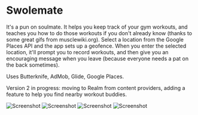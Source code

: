 # Swolemate
It's a pun on soulmate. It helps you keep track of your gym workouts, and teaches you how to do those workouts if you don't already know (thanks to some great gifs from
musclewiki.org). Select a location from the Google Places API and the app sets up a geofence. When you enter the selected location, it'll prompt you to record workouts, and then give you an encouraging message when you leave (because everyone needs a pat on the back sometimes).

Uses Butterknife, AdMob, Glide, Google Places.

Version 2 in progress: moving to Realm from content providers, adding a feature to help you find nearby workout buddies.

![Screenshot](/../add_realm/screens/phone_add_workout.png?raw=true "Add a workout")
![Screenshot](/../add_realm/screens/phone_instruction_list.png?raw=true "Select a workout for instructions")
![Screenshot](/../add_realm/screens/phone_instruction_detail.png?raw=true "Detailed instructions")
![Screenshot](/../add_realm/screens/tablet_main_screen.png?raw=true "Main screen on tablet")



